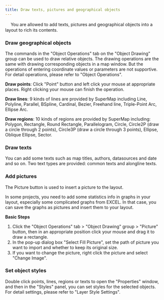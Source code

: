 ```yaml
---
title: Draw texts, pictures and geographical objects
---
```

　
You are allowed to add texts, pictures and geographical objects into a layout to rich its contents.


### Draw geographical objects   

The commands in the "Object Operations" tab on the "Object Drawing" group can be used to draw relative objects. The drawing operations are the same with drawing corresponding objects in a map window. But the operations of entering coordinate values or parameters are not supportive. For detail operations, please refer to "Object Operations".

**Draw points**: Click "Point" button and left click your mouse at appropriate places. Right clicking your mouse can finish the operation.

**Draw lines**: 9 kinds of lines are provided by SuperMap including Line, Polyline, Parallel, BSpline, Cardinal, Bezier, Freehand line, Triple-Point Arc, Ellipse Arc.  

**Draw regions**: 10 kinds of regions are provided by SuperMap including: Polygon, Rectangle, Round Rectangle, Parallelogram, Circle, Circle2P (draw a circle through 2 points), Circle3P (draw a circle through 3 points), Ellipse, Oblique Ellipse, Sector.
### Draw texts  
  
You can add some texts such as map titles, authors, datasources and date and so on. Two text types are provided: common texts and alongline texts.
  
### Add pictures  
  
The Picture button is used to insert a picture to the layout.

In some projects, you need to add some statistics info in graphs in your layout, especially some complicated graphs from EXCEL. In that case, you can save the graphs as pictures and insert them to your layout.

**Basic Steps**  
1. Click the "Object Operations" tab > "Object Drawing" group > "Picture" button, then in an appropriate position click your mouse and drag it to draw a rectangle.
3. In the pop-up dialog box "Select Fill Picture", set the path of picture you want to import and whether to keep its original size.
4. If you want to change the picture, right click the picture and select "Change Image".
  
### Set object styles  
    
Double click points, lines, regions or texts to open the "Properties" window, and then in the "Styles" panel, you can set styles for the selected objects. For detail settings, please refer to "Layer Style Settings".